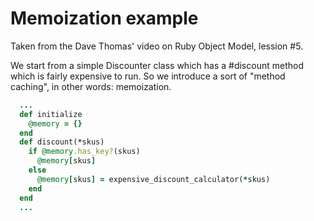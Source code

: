 Memoization example
===================

Taken from the Dave Thomas' video on Ruby Object Model, lession #5.

We start from a simple Discounter class which has a #discount method which is fairly expensive to run. 
So we introduce a sort of "method caching", in other words: memoization.

```ruby
  ...
  def initialize
    @memory = {}
  end
  def discount(*skus)
    if @memory.has_key?(skus)
      @memory[skus]
    else
      @memory[skus] = expensive_discount_calculator(*skus)
    end
  end
  ...
```
